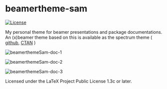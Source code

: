# beamertheme-sam

[![License](https://img.shields.io/github/license/samcarter/beamertheme-sam.svg?color=blue)](https://www.latex-project.org/lppl.txt)

My personal theme for beamer presentations and package documentations. An (x)beamer theme based on this is available as the spectrum theme 
  (
    [github](https://github.com/samcarter/beamertheme-spectrum), 
    [CTAN](https://ctan.org/pkg/beamertheme-spectrum) 
  )

![beamerthemeSam-doc-1](https://user-images.githubusercontent.com/43832342/232459376-1b6c8518-15b7-4eab-be45-d8055c6f1f7b.png)

![beamerthemeSam-doc-2](https://user-images.githubusercontent.com/43832342/232459372-41d20891-c7c7-4f05-8b56-6bde4b1a3b9f.png)

![beamerthemeSam-doc-3](https://user-images.githubusercontent.com/43832342/232459363-55b31bf8-9e55-42bc-9ad4-71017b46eed4.png)

Licensed under the LaTeX Project Public License 1.3c or later.
